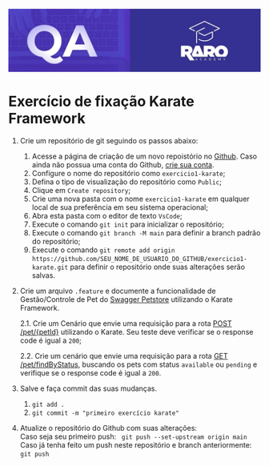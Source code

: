 ![Logo Raroacademy QA](../logo.jpeg)

# Exercício de fixação Karate Framework


1. Crie um repositório de git seguindo os passos abaixo:
    1. Acesse a página de criação de um novo repoistório no [Github](https://github.com/new). Caso ainda não possua uma conta do Github, [crie sua conta](https://github.com/join).
    2. Configure o nome do repositório como ``exercicio1-karate``;
    3. Defina o tipo de visualização do repositório como ``Public``;
    4. Clique em ``Create repository``;
    5. Crie uma nova pasta com o nome ``exercicio1-karate`` em qualquer local de sua preferência em seu sistema operacional;
    6. Abra esta pasta com o editor de texto ``VsCode``;
    7. Execute o comando ``git init`` para inicializar o repositório;
    8. Execute o comando ``git branch -M main`` para definir a branch padrão do repositório;
    9. Execute o comando ``git remote add origin https://github.com/SEU_NOME_DE_USUARIO_DO_GITHUB/exercicio1-karate.git`` para definir o repositório onde suas alterações serão salvas.

2. Crie um arquivo ``.feature`` e documente a funcionalidade de Gestão/Controle de Pet do [Swagger Petstore](https://petstore.swagger.io/#/) utilizando o Karate Framework.

    2.1. Crie um Cenário que envie uma requisição para a rota [POST /pet/{petId}](https://petstore.swagger.io/#/pet/updatePetWithForm) utilizando o Karate. Seu teste deve verificar se o response code é igual a ``200``;

    2.2. Crie um cenário que envie uma requisição para a rota [GET /pet/findByStatus](https://petstore.swagger.io/#/pet/findPetsByStatus), buscando os pets com status ``available`` ou ``pending``  e verifique se o response code é igual a ``200``.

3. Salve e faça commit das suas mudanças.
    1. ``git add .``
    2. ``git commit -m "primeiro exercício karate"``<br>

4. Atualize o repositório do Github com suas alterações: 
    <br>Caso seja seu primeiro push: `` git push --set-upstream origin main`` 
    <br>Caso já tenha feito um push neste repositório e branch anteriormente: ``git push``
